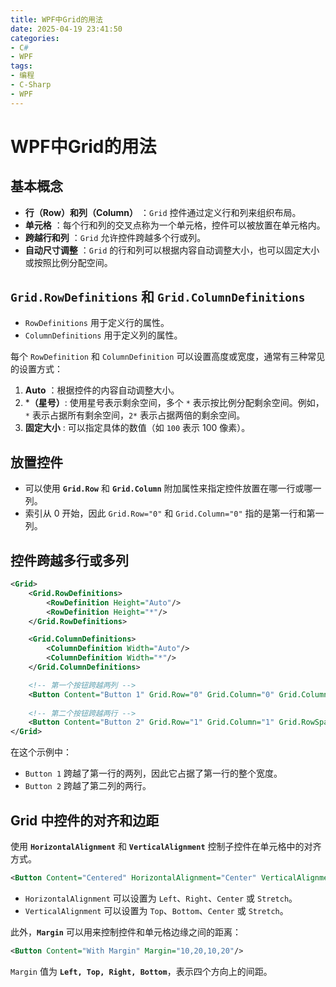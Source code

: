 ```yaml
---
title: WPF中Grid的用法
date: 2025-04-19 23:41:50
categories:
- C#
- WPF
tags:
- 编程
- C-Sharp
- WPF
---
```

# WPF中Grid的用法

## 基本概念

* **行（Row）和列（Column）** ：`Grid` 控件通过定义行和列来组织布局。
* **单元格** ：每个行和列的交叉点称为一个单元格，控件可以被放置在单元格内。
* **跨越行和列** ：`Grid` 允许控件跨越多个行或列。
* **自动尺寸调整** ：`Grid` 的行和列可以根据内容自动调整大小，也可以固定大小或按照比例分配空间。

## `Grid.RowDefinitions` 和 `Grid.ColumnDefinitions`

* `RowDefinitions` 用于定义行的属性。
* `ColumnDefinitions` 用于定义列的属性。

每个 `RowDefinition` 和 `ColumnDefinition` 可以设置高度或宽度，通常有三种常见的设置方式：
1. **Auto** ：根据控件的内容自动调整大小。
2. ***（星号）**: 使用星号表示剩余空间，多个 `*` 表示按比例分配剩余空间。例如，`*` 表示占据所有剩余空间，`2*` 表示占据两倍的剩余空间。
3. **固定大小** : 可以指定具体的数值（如 `100` 表示 100 像素）。

## 放置控件
- 可以使用 **`Grid.Row`** 和 **`Grid.Column`** 附加属性来指定控件放置在哪一行或哪一列。
- 索引从 0 开始，因此 `Grid.Row="0"` 和 `Grid.Column="0"` 指的是第一行和第一列。
## 控件跨越多行或多列
```xml
<Grid>
    <Grid.RowDefinitions>
        <RowDefinition Height="Auto"/>
        <RowDefinition Height="*"/>
    </Grid.RowDefinitions>

    <Grid.ColumnDefinitions>
        <ColumnDefinition Width="Auto"/>
        <ColumnDefinition Width="*"/>
    </Grid.ColumnDefinitions>

    <!-- 第一个按钮跨越两列 -->
    <Button Content="Button 1" Grid.Row="0" Grid.Column="0" Grid.ColumnSpan="2"/>
    
    <!-- 第二个按钮跨越两行 -->
    <Button Content="Button 2" Grid.Row="1" Grid.Column="1" Grid.RowSpan="2"/>
</Grid>
```
在这个示例中：
- `Button 1` 跨越了第一行的两列，因此它占据了第一行的整个宽度。
- `Button 2` 跨越了第二列的两行。
## Grid 中控件的对齐和边距
使用 **`HorizontalAlignment`** 和 **`VerticalAlignment`** 控制子控件在单元格中的对齐方式。
```xml
<Button Content="Centered" HorizontalAlignment="Center" VerticalAlignment="Center"/>
```
- `HorizontalAlignment` 可以设置为 `Left`、`Right`、`Center` 或 `Stretch`。
- `VerticalAlignment` 可以设置为 `Top`、`Bottom`、`Center` 或 `Stretch`。

此外，**`Margin`** 可以用来控制控件和单元格边缘之间的距离：

```xml
<Button Content="With Margin" Margin="10,20,10,20"/>
```

`Margin` 值为 **`Left, Top, Right, Bottom`**，表示四个方向上的间距。